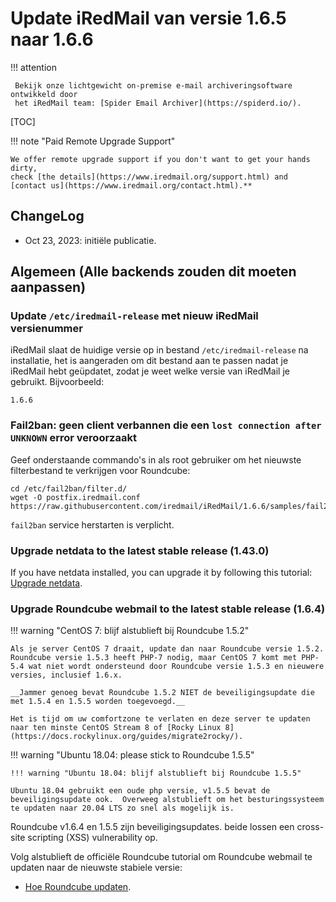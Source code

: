 # Update iRedMail van versie 1.6.5 naar 1.6.6

!!! attention

	 Bekijk onze lichtgewicht on-premise e-mail archiveringsoftware ontwikkeld door 
	 het iRedMail team: [Spider Email Archiver](https://spiderd.io/).

[TOC]

!!! note "Paid Remote Upgrade Support"

    We offer remote upgrade support if you don't want to get your hands dirty,
    check [the details](https://www.iredmail.org/support.html) and
    [contact us](https://www.iredmail.org/contact.html).**

## ChangeLog

- Oct 23, 2023: initiële publicatie.

## Algemeen (Alle backends zouden dit moeten aanpassen)

### Update `/etc/iredmail-release` met nieuw iRedMail versienummer

iRedMail slaat de huidige versie op in bestand `/etc/iredmail-release` na installatie, het is aangeraden om dit bestand aan te passen nadat je iRedMail hebt geüpdatet,
zodat je weet welke versie van  iRedMail je gebruikt. Bijvoorbeeld:

```
1.6.6
```

### Fail2ban: geen client verbannen die een `lost connection after UNKNOWN` error veroorzaakt

Geef onderstaande commando's in als root gebruiker om het nieuwste filterbestand te verkrijgen voor Roundcube:

```
cd /etc/fail2ban/filter.d/
wget -O postfix.iredmail.conf https://raw.githubusercontent.com/iredmail/iRedMail/1.6.6/samples/fail2ban/filter.d/postfix.iredmail.conf
```

`fail2ban` service herstarten is verplicht.

### Upgrade netdata to the latest stable release (1.43.0)

If you have netdata installed, you can upgrade it by following this tutorial:
[Upgrade netdata](./upgrade.netdata.html).

### Upgrade Roundcube webmail to the latest stable release (1.6.4)

!!! warning "CentOS 7: blijf alstublieft bij Roundcube 1.5.2"

    Als je server CentOS 7 draait, update dan naar Roundcube versie 1.5.2.
    Roundcube versie 1.5.3 heeft PHP-7 nodig, maar CentOS 7 komt met PHP-5.4 wat niet wordt ondersteund door Roundcube versie 1.5.3 en nieuwere versies, inclusief 1.6.x.

    __Jammer genoeg bevat Roundcube 1.5.2 NIET de beveiligingsupdate die met 1.5.4 en 1.5.5 worden toegevoegd.__

    Het is tijd om uw comfortzone te verlaten en deze server te updaten naar ten minste CentOS Stream 8 of [Rocky Linux 8](https://docs.rockylinux.org/guides/migrate2rocky/).

!!! warning "Ubuntu 18.04: please stick to Roundcube 1.5.5"

    !!! warning "Ubuntu 18.04: blijf alstublieft bij Roundcube 1.5.5"

    Ubuntu 18.04 gebruikt een oude php versie, v1.5.5 bevat de beveiligingsupdate ook.  Overweeg alstublieft om het besturingssysteem te updaten naar 20.04 LTS zo snel als mogelijk is.

Roundcube v1.6.4 en 1.5.5 zijn beveiligingsupdates. beide lossen een cross-site
scripting (XSS) vulnerability op.

Volg alstublieft de officiële Roundcube tutorial om Roundcube webmail te updaten naar de nieuwste stabiele versie:

* [Hoe Roundcube updaten](https://github.com/roundcube/roundcubemail/wiki/Upgrade).
